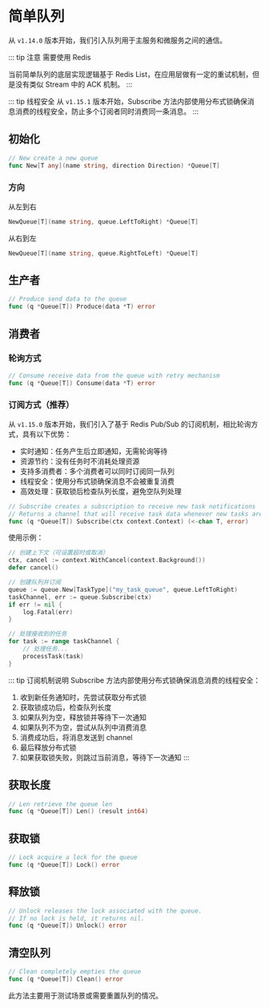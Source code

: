 # 简单队列

从 `v1.14.0` 版本开始，我们引入队列用于主服务和微服务之间的通信。

::: tip 注意
需要使用 Redis

当前简单队列的底层实现逻辑基于 Redis List，在应用层做有一定的重试机制，但是没有类似 Stream 中的 ACK 机制。
:::

::: tip 线程安全
从 `v1.15.1` 版本开始，Subscribe 方法内部使用分布式锁确保消息消费的线程安全，防止多个订阅者同时消费同一条消息。
:::

## 初始化

```go
// New create a new queue
func New[T any](name string, direction Direction) *Queue[T]
```

### 方向

从左到右
```go
NewQueue[T](name string, queue.LeftToRight) *Queue[T]
```

从右到左
```go
NewQueue[T](name string, queue.RightToLeft) *Queue[T]
```

## 生产者
```go
// Produce send data to the queue
func (q *Queue[T]) Produce(data *T) error
```

## 消费者

### 轮询方式
```go
// Consume receive data from the queue with retry mechanism
func (q *Queue[T]) Consume(data *T) error
```

### 订阅方式（推荐）

从 `v1.15.0` 版本开始，我们引入了基于 Redis Pub/Sub 的订阅机制，相比轮询方式，具有以下优势：
- 实时通知：任务产生后立即通知，无需轮询等待
- 资源节约：没有任务时不消耗处理资源
- 支持多消费者：多个消费者可以同时订阅同一队列
- 线程安全：使用分布式锁确保消息不会被重复消费
- 高效处理：获取锁后检查队列长度，避免空队列处理

```go
// Subscribe creates a subscription to receive new task notifications
// Returns a channel that will receive task data whenever new tasks are added
func (q *Queue[T]) Subscribe(ctx context.Context) (<-chan T, error)
```

使用示例：
```go
// 创建上下文（可设置超时或取消）
ctx, cancel := context.WithCancel(context.Background())
defer cancel()

// 创建队列并订阅
queue := queue.New[TaskType]("my_task_queue", queue.LeftToRight)
taskChannel, err := queue.Subscribe(ctx)
if err != nil {
    log.Fatal(err)
}

// 处理接收到的任务
for task := range taskChannel {
    // 处理任务...
    processTask(task)
}
```

::: tip 订阅机制说明
Subscribe 方法内部使用分布式锁确保消息消费的线程安全：
1. 收到新任务通知时，先尝试获取分布式锁
2. 获取锁成功后，检查队列长度
3. 如果队列为空，释放锁并等待下一次通知
4. 如果队列不为空，尝试从队列中消费消息
5. 消费成功后，将消息发送到 channel
6. 最后释放分布式锁
7. 如果获取锁失败，则跳过当前消息，等待下一次通知
:::

## 获取长度
```go
// Len retrieve the queue len
func (q *Queue[T]) Len() (result int64)
```

## 获取锁
```go
// Lock acquire a lock for the queue
func (q *Queue[T]) Lock() error
```

## 释放锁
```go
// Unlock releases the lock associated with the queue.
// If no lock is held, it returns nil.
func (q *Queue[T]) Unlock() error
```

## 清空队列
```go
// Clean completely empties the queue
func (q *Queue[T]) Clean() error
```

此方法主要用于测试场景或需要重置队列的情况。
